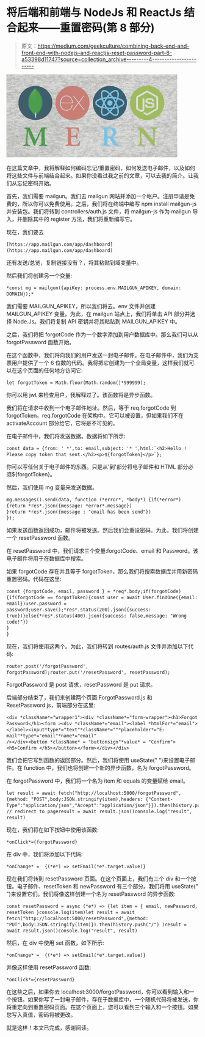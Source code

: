 # 将后端和前端与 NodeJs 和 ReactJs 结合起来——重置密码(第 8 部分)

> 原文：<https://medium.com/geekculture/combining-back-end-and-front-end-with-nodejs-and-reactjs-reset-password-part-8-a53398d11747?source=collection_archive---------4----------------------->

![](img/dc8a657834cf3e1feb96769997a22d33.png)

在这篇文章中，我将解释如何编码忘记/重置密码，如何发送电子邮件，以及如何将这些文件与前端结合起来。如果你没看过我之前的文章，可以去我的简介。让我们从忘记密码开始。

首先，我们需要 mailgun。我们去 mailgun 网站并添加一个帐户。注册申请是免费的，所以你可以免费使用。之后，我们将在终端中编写 npm install mailgun-js 并安装包。我们将转到 controllers/auth.js 文件，将 mailgun-js 作为 mailgun 导入，并删除其中的 register 方法，我们将重新编写它。

现在，我们要去

```
[https://app.mailgun.com/app/dashboard](https://app.mailgun.com/app/dashboard)
```

还有发送/总览，复制链接没有？，将其粘贴到域变量中。

然后我们将创建另一个变量:

```
*const mg = mailgun({apiKey: process.env.MAILGUN_APIKEY, domain: DOMAIN});*
```

我们需要 MAILGUN_APIKEY，所以我们将去。env 文件并创建 MAILGUN_APIKEY 变量。为此，在 mailgun 站点上，我们将单击 API 部分并选择 Node.Js。我们将复制 API 密钥并将其粘贴到 MAILGUN_APIKEY 中。

之后，我们将把 forgotCode 作为一个数字添加到用户数据库中。那么我们可以从 forgotPassword 函数开始。

在这个函数中，我们将向我们的用户发送一封电子邮件。在电子邮件中，我们为支票用户提供了一个 6 位数的代码。我将把它创建为一个全局变量，这样我们就可以在这个页面的任何地方访问它:

```
let forgotToken = Math.floor(Math.random()*999999);
```

你可以用 jwt 来检查用户，我解释过了。该函数将是异步函数。

我们将在请求中收到一个电子邮件地址。然后，等于 req.forgotCode 到 forgotToken。req.forgotCode 在架构中。它可以被设置，但如果我们不在 activateAccount 部分给它，它将是不可见的。

在电子邮件中，我们将发送数据。数据将如下所示:

```
const data = {from: ' *',to: email,subject: '* ',html:`<h2>Hello ! Please copy token that sent.</h2><p>${forgotToken}</p>`};
```

你可以写任何关于电子邮件的东西。只是从'到'部分将电子邮件和 HTML 部分必须${forgotToken}。

然后，我们使用 mg 变量来发送数据。

```
mg.messages().send(data, function (*error*, *body*) {if(*error*){return *res*.json({message: *error*.message})
}return *res*.json({message : "email has been send"})
});
```

如果发送函数返回成功，邮件将被发送。然后我们会重设密码。为此，我们将创建一个 resetPassword 函数。

在 resetPassword 中，我们请求三个变量:forgotCode、email 和 Password。该电子邮件将用于在数据库中搜索。

如果 forgotCode 存在并且等于 forgotToken，那么我们将搜索数据库并用新密码重置密码。代码在这里:

```
const {forgotCode, email, password } = *req*.body;if(forgotCode){if(forgotCode == forgotToken){const user = await User.findOne({email: email})user.password = password;user.save();*res*.status(200).json({success: true})}else{*res*.status(400).json({success: false,message: "Wrong code!"})
}
}
```

现在，我们将使用这两个。为此，我们将转到 routes/auth.js 文件并添加以下代码:

```
router.post('/forgotPassword', forgotPassword);router.put('/resetPassword', resetPassword);
```

ForgotPassword 是 post 请求，resetPassword 是 put 请求。

后端部分结束了，我们来创建两个页面:ForgotPassword.js 和 ResetPassword.js，前端部分在这里:

```
<div *className*="wrapper1"><div *className*="form-wrapper"><h1>Forgot Password</h1><form ><div *className*="email"><label *htmlFor*="email"></label><input*type*="text"*className*=""*placeholder*="E-mail"*type*="email"*name*="email"
/></div><button *className* = "buttonsign"*value* = "Confirm"><h5>Confirm </h5></button></form></div></div>
```

我们会把它写到函数的返回部分。然后，我们将使用 useState(" ")来设置电子邮件。在 function 中，我们也将创建一个新的异步函数，名为 forgotPassword。

在 forgotPassword 中，我们将一个名为 item 和 equals 的变量赋给 email。

```
let result = await fetch("http://localhost:5000/forgotPassword",{method: "POST",body:JSON.stringify(item),headers: {"Content-Type":"application/json","Accept":"application/json"}}).then(history.push("/resetPassword")) // redirect to pageresult = await result.json()console.log("result", result)
```

现在，我们将在如下按钮中使用该函数:

```
*onClick*={forgotPassword}
```

在 div 中，我们将添加以下代码:

```
*onChange* =  {(*e*) => setEmail(*e*.target.value)}
```

现在我们将转到 resetPassword 页面。在这个页面上，我们有三个 div 和一个按钮。电子邮件、resetToken 和 newPassword 有三个部分。我们将用 useState(" ")来设置它们。我们将像这样创建一个名为 resetPassword 的异步函数:

```
const resetPassword = async (*e*) => {let item = { email, newPassword, resetToken }console.log(item)let result = await fetch("http://localhost:5000/resetPassword",{method: "PUT",body:JSON.stringify(item)}).then(history.push("/") )result = await result.json()console.log("result", result)
```

然后，在 div 中使用 set 函数，如下所示:

```
*onChange* =  {(*e*) => setEmail(*e*.target.value)}
```

并像这样使用 resetPassword 函数:

```
*onClick*={resetPassword}
```

在这些之后，如果你去 localhost:3000/forgotPassword，你可以看到输入和一个按钮。如果你写了一封电子邮件，存在于数据库中，一个随机代码将被发送，你将重定向到重置密码页面。在这个页面上，您可以看到三个输入和一个按钮。如果您写入真值，密码将被更改。

就是这样！本文已完成，感谢阅读。